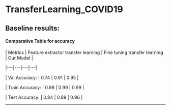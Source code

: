 # TransferLearning_COVID19

## Baseline results:

#### Comparative Table for accuracy

|  Metrics |  Feature extractor transfer learning | Fine tuning transfer learning | Our Model |

|---|---|---|---|


|  Val Accuracy:   | 0.74 | 0.91 | 0.95 |

|  Train Accuracy: | 0.88 | 0.99 | 0.99 |

|  Test Accuracy:  | 0.84 | 0.88 | 0.96 |


***



